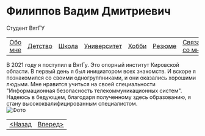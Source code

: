<!DOCTYPE html>
<html lang="ru">
    <head>
        <meta charset="UTF-8">
        <title>Университет</title>
        <link rel="stylesheet" href="./css/oformlenie.css">
        <link rel="stylesheet" href="./css/foto.css">
    </head>
    <body>
        <div class="bac">
            <h1 class="zagolovok">Филиппов Вадим Дмитриевич</h1>
            <p class="mini">Студент ВятГУ</p>
            <div class="container2">
                <table class="tabliza">
                    <tr>
                        <td><a href="./obomne.html" class="silka">Обо мне</a></td>
                        <td><a href="./detstvo.html" class="silka">Детство</a></td>
                        <td><a href="./school.html" class="silka">Школа</a></td>
                        <td><a href="./university.html" class="silka">Университет</a></td>
                        <td><a href="./hobbi.html" class="silka">Хобби</a></td>
                        <td><a href="./resume.html" class="silka">Резюме</a></td>
                        <td><a href="./svayz.html" class="silka">Связаться со мной</a></td>
                    </tr>
                </table>
                <div class="text">
                    В 2021 году я поступил в ВятГу.
					Это опорный институт Кировской области. В первый день я был инициатором всех знакомств.
					И вскоре я познакомился со своими одногруппниками, и они оказались хорошими людьми.
					Мне нравится учиться на своей специальности "Информационная безопасность телекоммуникационных систем".
					Надеюсь в бедующем, благодаря полученному здесь образованию, я стану высококвалифицированным специалистом.
                </div>
                <div class="foto"><img src="./photo/2_koropus_zima.jpg" class="vuz-foto" alt="Фото"></div>
                <table class="tabliza2">
                    <tr>
                        <td ><a href="./school.html" class="silka2"> &lt;Назад </a></td>
                        <td ><a href="./hobbi.html" class="silka2">Вперед&gt;</a></td>
                    </tr>
                </table>
            </div>
        </div>
      </body>
</html>
